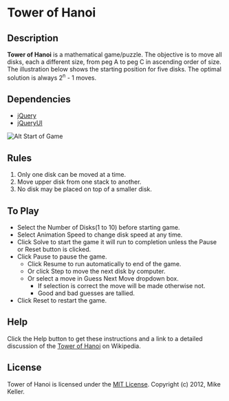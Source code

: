 # Tower of Hanoi
## Description
**Tower of Hanoi** is a mathematical game/puzzle. The objective is to move all disks, each a different size, from peg A to peg C in ascending order of size. The illustration below shows the starting position for five disks. The optimal solution is always 2<sup>n</sup> - 1 moves.

## Dependencies
* [jQuery](http://jquery.com/)  
* [jQueryUI](http://jqueryUI.com/)

![Alt Start of Game](../raw.Hanoi/images/TowerOfHanoi.jpg)


## Rules  

1. Only one disk can be moved at a time.
2. Move upper disk from one stack to another.
3. No disk may be placed on top of a smaller disk.

## To Play

* Select the Number of Disks(1 to 10) before starting game.
* Select Animation Speed to change disk speed at any time.
* Click Solve to start the game it will run to completion unless the Pause or Reset button is 
clicked.
* Click Pause to pause the game.
    * Click Resume to run automatically to end of the game.  
    * Or click Step to move the next disk by computer.
    * Or select a move in Guess Next Move dropdown box. 
        * If selection is correct the move will be made otherwise not. 
        * Good and bad guesses are tallied.
* Click Reset to restart the game.

## Help

Click the Help button to get these instructions and a link to a detailed discussion of the [Tower of Hanoi](http://www.wikiwand.com/en/Tower_of_Hanoi) on Wikipedia.

## License
Tower of Hanoi is licensed under the [MIT License](https://opensource.org/licenses/mit-license.php).
Copyright (c) 2012, Mike Keller.